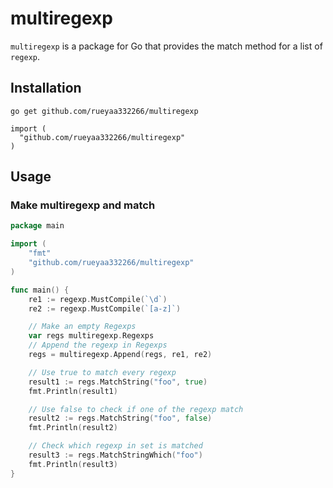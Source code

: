 # multiregexp

`multiregexp` is a package for Go that provides the match method for
a list of `regexp`.

## Installation
```
go get github.com/rueyaa332266/multiregexp
```
```
import (
  "github.com/rueyaa332266/multiregexp"
)
```

## Usage

### Make multiregexp and match

```go
package main

import (
	"fmt"
	"github.com/rueyaa332266/multiregexp"
)

func main() {
	re1 := regexp.MustCompile(`\d`)
	re2 := regexp.MustCompile(`[a-z]`)

    // Make an empty Regexps
    var regs multiregexp.Regexps
    // Append the regexp in Regexps
    regs = multiregexp.Append(regs, re1, re2)

    // Use true to match every regexp
    result1 := regs.MatchString("foo", true)
    fmt.Println(result1)

    // Use false to check if one of the regexp match
    result2 := regs.MatchString("foo", false)
    fmt.Println(result2)

    // Check which regexp in set is matched
    result3 := regs.MatchStringWhich("foo")
    fmt.Println(result3)
}
```